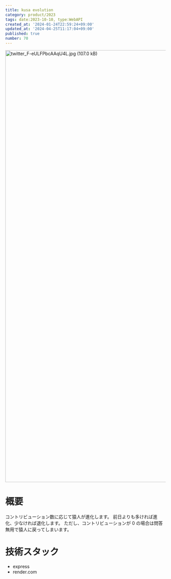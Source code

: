 ```yaml
---
title: kusa evolution
category: product/2023
tags: date:2023-10-10, type:WebAPI
created_at: '2024-01-24T22:59:24+09:00'
updated_at: '2024-04-25T11:17:04+09:00'
published: true
number: 70
---
```


<img width="1356" alt="twitter_F-eULFPbcAAqU4L.jpg (107.0 kB)" src="https://img.esa.io/uploads/production/attachments/21347/2024/01/25/148142/74aebab1-43f5-49e9-9172-429c2c10b5eb.jpg">

# 概要
コントリビューション数に応じて猿人が進化します。
前日よりも多ければ進化、少なければ退化します。
ただし、コントリビューションが 0 の場合は問答無用で猿人に戻ってしまいます。


# 技術スタック
- express
- render.com

